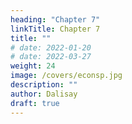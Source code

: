 ```yaml
---
heading: "Chapter 7"
linkTitle: Chapter 7
title: ""
# date: 2022-01-20
# date: 2022-03-27
weight: 24
image: /covers/econsp.jpg
description: ""
author: Dalisay
draft: true
---
```


